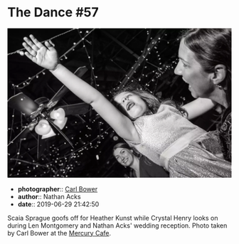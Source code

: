 # The Dance \#57

![Scaia Sprague goofs off for Heather Kunst](assets/2019-06-29-set-4-the-dance-57.webp)

* **photographer**:: [Carl Bower](https://carlbowerphotos.com)  
* **author**:: Nathan Acks  
* **date**:: 2019-06-29 21:42:50

Scaia Sprague goofs off for Heather Kunst while Crystal Henry looks on during Len Montgomery and Nathan Acks' wedding reception. Photo taken by Carl Bower at the [Mercury Cafe](http://mercurycafe.com).
